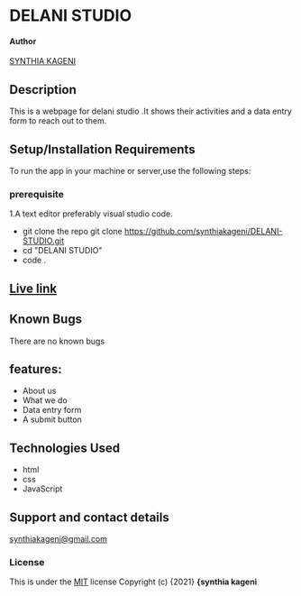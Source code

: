 # DELANI STUDIO
#### Author 
<a href="https://github.com/synthiakageni"> SYNTHIA KAGENI</a>
## Description
This is a webpage for delani studio .It shows their activities and a data entry form to reach out to them.
## Setup/Installation Requirements
To run the app in your machine or server,use the following steps:
### prerequisite
1.A text editor preferably visual studio code.
*  git clone the repo git clone https://github.com/synthiakageni/DELANI-STUDIO.git
*  cd "DELANI STUDIO" 
*  code .
## [Live link]()
## Known Bugs
There are no known bugs
## features:
* About us
* What we do 
* Data entry form
* A submit button
## Technologies Used
* html
* css
* JavaScript
## Support and contact details
synthiakageni@gmail.com
### License
This is under the [MIT](LICENSE) license
Copyright (c) {2021} **{synthia kageni**